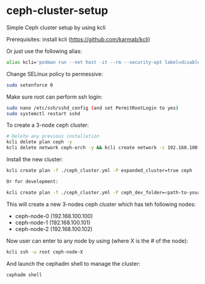 # ceph-cluster-setup
Simple Ceph cluster setup by using kcli

Prerequisites: install kcli (https://github.com/karmab/kcli)

Or just use the following alias:

``` bash
alias kcli='podman run --net host -it --rm --security-opt label=disable -v $HOME/.ssh:/root/.ssh -v $HOME/.kcli:/root/.kcli -v /var/lib/libvirt/images:/var/lib/libvirt/images -v /var/run/libvirt:/var/run/libvirt -v $PWD:/workdir -v /var/tmp:/ignitiondir quay.io/karmab/kcli:2543a61'
```

Change SELinux policy to permessive:
``` bash
sudo setenforce 0
```
Make sure root can perform ssh login:

``` bash
sudo nano /etc/ssh/sshd_config (and set PermitRootLogin to yes)
sudo systemctl restart sshd
```

To create a 3-node ceph cluster:

``` bash
# Delete any previous installation
kcli delete plan ceph -y
kcli delete network ceph-orch -y && kcli create network -c 192.168.100.0/24 ceph-orch
```

Install the new cluster:

``` bash
kcli create plan -f ./ceph_cluster.yml -P expanded_cluster=true ceph

Or for development:

kcli create plan -f ./ceph_cluster.yml -P ceph_dev_folder=<path-to-your-ceph-src> -P expanded_cluster=true ceph
```

This will create a new 3-nodes ceph cluster which has teh following nodes:
- ceph-node-0 (192.168.100.100)
- ceph-node-1 (192.168.100.101)
- ceph-node-2 (192.168.100.102)

Now user can enter to any node by using (where X is the # of the node):

``` bash
kcli ssh -u root ceph-node-X
```

And launch the cephadm shell to manage the cluster:

``` bash
cephadm shell
```
